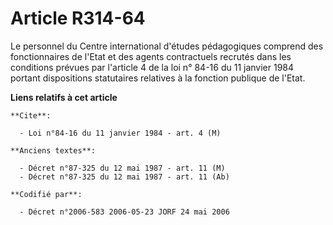 # Article R314-64

Le personnel du Centre international d'études pédagogiques comprend des fonctionnaires de l'Etat et des agents contractuels
recrutés dans les conditions prévues par l'article 4 de la loi n° 84-16 du 11 janvier 1984 portant dispositions statutaires
relatives à la fonction publique de l'Etat.

**Liens relatifs à cet article**

	**Cite**:

	  - Loi n°84-16 du 11 janvier 1984 - art. 4 (M)

	**Anciens textes**:

	  - Décret n°87-325 du 12 mai 1987 - art. 11 (M)
	  - Décret n°87-325 du 12 mai 1987 - art. 11 (Ab)

	**Codifié par**:

	  - Décret n°2006-583 2006-05-23 JORF 24 mai 2006
